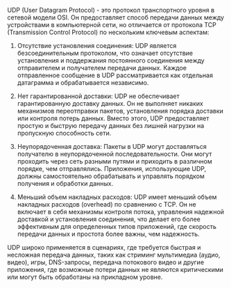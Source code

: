 UDP (User Datagram Protocol) - это протокол транспортного уровня в сетевой модели OSI. Он предоставляет способ передачи данных между устройствами в компьютерной сети, но отличается от протокола TCP (Transmission Control Protocol) по нескольким ключевым аспектам:

1. Отсутствие установления соединения: UDP является безсоединительным протоколом, что означает отсутствие установления и поддержания постоянного соединения между отправителем и получателем передачи данных. Каждое отправленное сообщение в UDP рассматривается как отдельная датаграмма и обрабатывается независимо.

2. Нет гарантированной доставки: UDP не обеспечивает гарантированную доставку данных. Он не выполняет никаких механизмов переотправки пакетов, установления порядка доставки или контроля потерь данных. Вместо этого, UDP предоставляет простую и быструю передачу данных без лишней нагрузки на пропускную способность сети.

3. Неупорядоченная доставка: Пакеты в UDP могут доставляться получателю в неупорядоченной последовательности. Они могут проходить через сеть разными путями и приходить в различном порядке, чем отправлялись. Приложения, использующие UDP, должны самостоятельно обрабатывать и управлять порядком получения и обработки данных.

4. Меньший объем накладных расходов: UDP имеет меньший объем накладных расходов (overhead) по сравнению с TCP. Он не включает в себя механизмы контроля потока, управления надежной доставкой и установления соединения, что делает его более эффективным для определенных типов приложений, где скорость передачи данных и простота более важны, чем надежность.

UDP широко применяется в сценариях, где требуется быстрая и несложная передача данных, таких как стриминг мультимедиа (аудио, видео), игры, DNS-запросы, передача потокового видео и другие приложения, где возможные потери данных не являются критическими или могут быть обработаны на прикладном уровне.